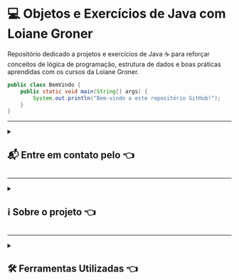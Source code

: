 # 💻 Objetos e Exercícios de Java com Loiane Groner

Repositório dedicado a projetos e exercícios de Java ☕ para reforçar conceitos de lógica de programação, estrutura de dados e boas práticas aprendidas com os cursos da Loiane Groner.

```java
public class BemVindo {
    public static void main(String[] args) {
        System.out.println("Bem-vindo a este repositório GitHub!");
    }
}
```

---

<details>

<summary>

## 📬 Entre em contato pelo :point_left:

</summary>

> [![Telegram](https://img.shields.io/badge/Telegram-000?style=for-the-badge&logo=telegram&logoColor=2CA5E0)](https://t.me/Carlaol) [![WhatsApp](https://img.shields.io/badge/WhatsApp-25D366?style=for-the-badge&logo=whatsapp&logoColor=white)](https://api.whatsapp.com/send?1=pt_BR&phone=5521985745077) [![Gmail](https://img.shields.io/badge/Gmail-333333?style=for-the-badge&logo=gmail&logoColor=red)](mailto:carlostecnico@mail.com) [![X](https://img.shields.io/badge/X-000?style=for-the-badge&logo=x)](https://x.com/Carlao_Me_Ajuda) [![Instagram](https://img.shields.io/badge/-Instagram-%23E4405F?style=for-the-badge&logo=instagram&logoColor=white)](https://www.instagram.com/carlao.me.ajuda/) [![LinkedIn](https://img.shields.io/badge/LinkedIn-0077B5?style=for-the-badge&logo=linkedin&logoColor=white)](https://www.linkedin.com/in/carlos-eduardo-dos-s-figueiredo/)  [![GitHub](https://img.shields.io/badge/GitHub-100000?style=for-the-badge&logo=github&logoColor=white)](https://github.com/carloseduardonit/) [![Discord](https://img.shields.io/badge/Discord-7289DA?style=for-the-badge&logo=discord&logoColor=white)](https://discord.com/channels/@carloseduardonit/) ![Slack](https://img.shields.io/badge/Slack-4A154B?style=for-the-badge&logo=slack&logoColor=white)

</details>

---

<details>

<summary>

## ℹ️ Sobre o projeto :point_left:

</summary>

<p style="text-align: justify;">
Repositório é responsável pela ampliação dos meus conhecimentos voltado a programação em Java com a tutoria <a href="https://github.com/loiane">Loiane Groner</a>.  
Eu já tinha feito este curso básico mas perdi tudo...
Fazer o que não usava versionamento de código.
</p>

</details>

---

<details>

<summary>

## 🛠 Ferramentas Utilizadas :point_left:

</summary>

### 🧠 Para Logica: 🧠

* [**Flowgorithm-2.23.1**](http://www.flowgorithm.org/download/)

### ☕ Para Codificar em Java: ☕

* [**Netbeans 8.2**](https://netbeans.org/downloads/8.2/rc/)
  * **JDK 1.8**
* [**Visual Studio Code**](https://code.visualstudio.com/download)
* [**Notepad++**](https://notepad-plus-plus.org/downloads/)

### 🗂️ Para Versionamento: 🗂️

* [**GitHub Desktop**](https://desktop.github.com/)
  * [**GitBook**](https://app.gitbook.com/)

## 🌐 Sites acessados: 🌐

* [**https://loiane.training/**](https://loiane.training/)
* [**Curso De Java Gratuito**](https://www.youtube.com/playlist?list=PLGxZ4Rq3BOBq0KXHsp5J3PxyFaBIXVs3r)

## 🖼️ Imagem adicionado: 🖼️

* [**autor: freepik**](https://www.flaticon.com/br/autores/freepik)

</details>